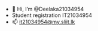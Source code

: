 - 👋 Hi, I’m @Deelaka21034954
- Student registration IT21034954
- 📫 it21034954@my.sliit.lk
<!---
Deelaka21034954/Deelaka21034954 is a ✨ special ✨ repository because its `README.md` (this file) appears on your GitHub profile.
You can click the Preview link to take a look at your changes.
--->
